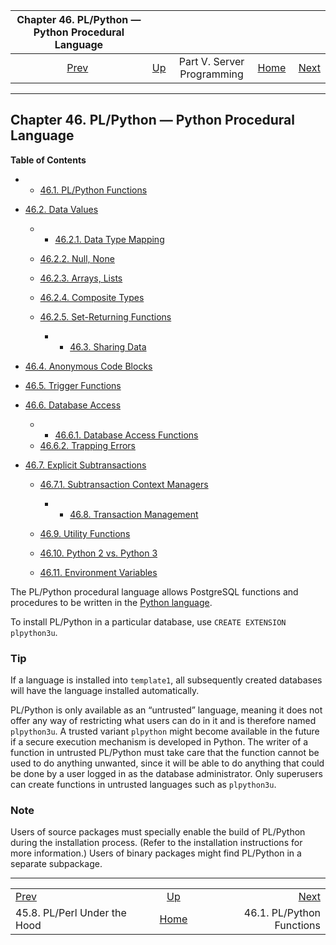 <!--?xml version="1.0" encoding="UTF-8" standalone="no"?-->

|         Chapter 46. PL/Python — Python Procedural Language         |                                                            |                            |                                                       |                                                          |
| :----------------------------------------------------------------: | :--------------------------------------------------------- | :------------------------: | ----------------------------------------------------: | -------------------------------------------------------: |
| [Prev](plperl-under-the-hood.html "45.8. PL/Perl Under the Hood")  | [Up](server-programming.html "Part V. Server Programming") | Part V. Server Programming | [Home](index.html "PostgreSQL 17devel Documentation") |  [Next](plpython-funcs.html "46.1. PL/Python Functions") |

***

## Chapter 46. PL/Python — Python Procedural Language

**Table of Contents**

  * *   [46.1. PL/Python Functions](plpython-funcs.html)
* [46.2. Data Values](plpython-data.html)

    <!---->

  * *   [46.2.1. Data Type Mapping](plpython-data.html#PLPYTHON-DATA-TYPE-MAPPING)
  * [46.2.2. Null, None](plpython-data.html#PLPYTHON-DATA-NULL)
  * [46.2.3. Arrays, Lists](plpython-data.html#PLPYTHON-ARRAYS)
  * [46.2.4. Composite Types](plpython-data.html#PLPYTHON-DATA-COMPOSITE-TYPES)
  * [46.2.5. Set-Returning Functions](plpython-data.html#PLPYTHON-DATA-SET-RETURNING-FUNCS)

      * *   [46.3. Sharing Data](plpython-sharing.html)
* [46.4. Anonymous Code Blocks](plpython-do.html)
* [46.5. Trigger Functions](plpython-trigger.html)
* [46.6. Database Access](plpython-database.html)

    <!---->

  * *   [46.6.1. Database Access Functions](plpython-database.html#PLPYTHON-DATABASE-ACCESS-FUNCS)
  * [46.6.2. Trapping Errors](plpython-database.html#PLPYTHON-TRAPPING)

* [46.7. Explicit Subtransactions](plpython-subtransaction.html)

  * [46.7.1. Subtransaction Context Managers](plpython-subtransaction.html#PLPYTHON-SUBTRANSACTION-CONTEXT-MANAGERS)

      * *   [46.8. Transaction Management](plpython-transactions.html)
  * [46.9. Utility Functions](plpython-util.html)
  * [46.10. Python 2 vs. Python 3](plpython-python23.html)
  * [46.11. Environment Variables](plpython-envar.html)

The PL/Python procedural language allows PostgreSQL functions and procedures to be written in the [Python language](https://www.python.org).

To install PL/Python in a particular database, use `CREATE EXTENSION plpython3u`.

### Tip

If a language is installed into `template1`, all subsequently created databases will have the language installed automatically.

PL/Python is only available as an “untrusted” language, meaning it does not offer any way of restricting what users can do in it and is therefore named `plpython3u`. A trusted variant `plpython` might become available in the future if a secure execution mechanism is developed in Python. The writer of a function in untrusted PL/Python must take care that the function cannot be used to do anything unwanted, since it will be able to do anything that could be done by a user logged in as the database administrator. Only superusers can create functions in untrusted languages such as `plpython3u`.

### Note

Users of source packages must specially enable the build of PL/Python during the installation process. (Refer to the installation instructions for more information.) Users of binary packages might find PL/Python in a separate subpackage.

***

|                                                                    |                                                            |                                                          |
| :----------------------------------------------------------------- | :--------------------------------------------------------: | -------------------------------------------------------: |
| [Prev](plperl-under-the-hood.html "45.8. PL/Perl Under the Hood")  | [Up](server-programming.html "Part V. Server Programming") |  [Next](plpython-funcs.html "46.1. PL/Python Functions") |
| 45.8. PL/Perl Under the Hood                                       |    [Home](index.html "PostgreSQL 17devel Documentation")   |                                46.1. PL/Python Functions |
